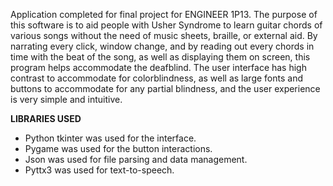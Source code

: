 Application completed for final project for ENGINEER 1P13.
The purpose of this software is to aid people with Usher Syndrome to learn guitar chords of various songs
without the need of music sheets, braille, or external aid. By narrating every click, window change, and 
by reading out every chords in time with the beat of the song, as well as displaying them on screen, this 
program helps accommodate the deafblind. The user interface has high contrast to accommodate for colorblindness, 
as well as large fonts and buttons to accommodate for any partial blindness, and the user experience is very 
simple and intuitive. 

**LIBRARIES USED**
- Python tkinter was used for the interface.
- Pygame was used for the button interactions. 
- Json was used for file parsing and data management. 
- Pyttx3 was used for text-to-speech. 

